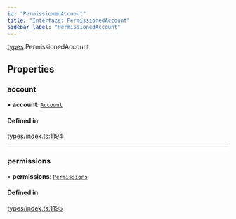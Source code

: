 ```yaml
---
id: "PermissionedAccount"
title: "Interface: PermissionedAccount"
sidebar_label: "PermissionedAccount"
---
```


[types](../../../modules/Types/Types.md).PermissionedAccount

## Properties

### account

• **account**: [`Account`](../../../classes/API/Entities/Account/Account.md)

#### Defined in

[types/index.ts:1194](https://github.com/PolymeshAssociation/polymesh-sdk/blob/31fdce23/src/types/index.ts#L1194)

___

### permissions

• **permissions**: [`Permissions`](../Permissions/Permissions.md)

#### Defined in

[types/index.ts:1195](https://github.com/PolymeshAssociation/polymesh-sdk/blob/31fdce23/src/types/index.ts#L1195)
